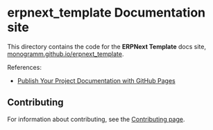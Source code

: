 # **erpnext_template** Documentation site

This directory contains the code for the **ERPNext Template** docs site, [monogramm.github.io/erpnext_template](https://monogramm.github.io/erpnext_template).

References:
* [Publish Your Project Documentation with GitHub Pages](https://github.blog/2016-08-22-publish-your-project-documentation-with-github-pages/)

## Contributing

For information about contributing, see the [Contributing page](https://github.com/Monogramm/erpnext_template/blob/master/CONTRIBUTING.md).
